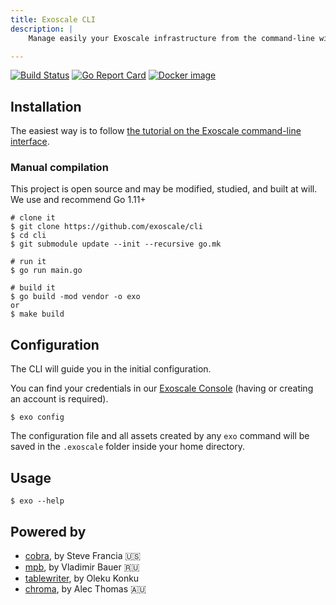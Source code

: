 ```yaml
---
title: Exoscale CLI
description: |
    Manage easily your Exoscale infrastructure from the command-line with `exo`.

---
```


[![Build Status](https://travis-ci.com/exoscale/cli.svg?branch=master)](https://travis-ci.com/exoscale/cli) [![Go Report Card](https://goreportcard.com/badge/github.com/exoscale/cli)](https://goreportcard.com/report/github.com/exoscale/cli) [![Docker image](https://images.microbadger.com/badges/image/exoscale/cli.svg)](https://microbadger.com/images/exoscale/cli "Get your own image badge on microbadger.com")

## Installation

The easiest way is to follow [the tutorial on the Exoscale command-line interface][community].

### Manual compilation

This project is open source and may be modified, studied, and built at will. We use and recommend Go 1.11+

```shell
# clone it
$ git clone https://github.com/exoscale/cli
$ cd cli
$ git submodule update --init --recursive go.mk

# run it
$ go run main.go

# build it
$ go build -mod vendor -o exo
or
$ make build
```

## Configuration

The CLI will guide you in the initial configuration.

You can find your credentials in our [Exoscale Console](https://portal.exoscale.com/account/profile/api) (having or creating an account is required).

```shell
$ exo config
```

The configuration file and all assets created by any `exo` command will be saved in the `.exoscale` folder inside your home directory.

## Usage

```shell
$ exo --help
```

[community]: https://community.exoscale.com/documentation/tools/exoscale-command-line-interface/

## Powered by

- [cobra](https://github.com/spf13/cobra), by Steve Francia :us:
- [mpb](https://github.com/vbauerster/mpb), by Vladimir Bauer :ru:
- [tablewriter](https://github.com/olekukonko/tablewriter), by Oleku Konku
- [chroma](https://github.com/alecthomas/chroma), by Alec Thomas :australia:
